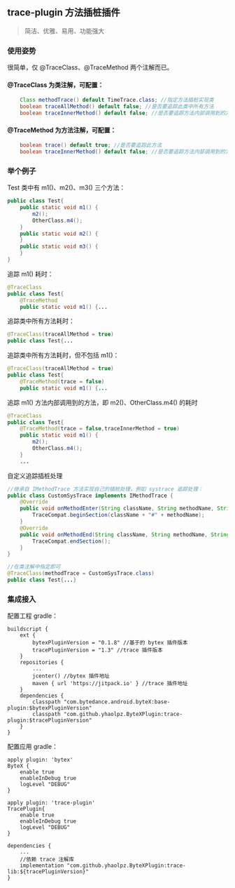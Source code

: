 ## trace-plugin 方法插桩插件

>简洁、优雅、易用、功能强大

### 使用姿势

很简单，仅 @TraceClass、@TraceMethod 两个注解而已。

#### @TraceClass 为类注解，可配置：

```java
    Class methodTrace() default TimeTrace.class; //指定方法插桩实现类
    boolean traceAllMethod() default false; //是否要追踪此类中所有方法
    boolean traceInnerMethod() default false; //是否要追踪方法内部调用到的方法
```

#### @TraceMethod 为方法注解，可配置：

```java
    boolean trace() default true; //是否要追踪此方法
    boolean traceInnerMethod() default false; //是否要追踪方法内部调用到的方法
```

### 举个例子

Test 类中有 m1()、m2()、m3() 三个方法：

```java
public class Test{
    public static void m1() {
        m2();
        OtherClass.m4();
    }
    public static void m2() {
    }
    public static void m3() {
    }
}
```

追踪 m1() 耗时：

```java
@TraceClass
public class Test{
    @TraceMethod
    public static void m1() {...
```

追踪类中所有方法耗时：

```java
@TraceClass(traceAllMethod = true)
public class Test{...
```

追踪类中所有方法耗时，但不包括 m1()：

```java
@TraceClass(traceAllMethod = true)
public class Test{
    @TraceMethod(trace = false)
    public static void m1() {...
```

追踪 m1() 方法内部调用到的方法，即 m2()、OtherClass.m4() 的耗时

```java
@TraceClass
public class Test{
    @TraceMethod(trace = false,traceInnerMethod = true)
    public static void m1() {
        m2();
        OtherClass.m4();
    }
    ...
```

自定义追踪插桩处理

```java
//继承自 IMethodTrace 方法实现自己的插桩处理，例如 systrace 追踪处理：
public class CustomSysTrace implements IMethodTrace {
    @Override
    public void onMethodEnter(String className, String methodName, String methodDesc, String outerMethod) {
        TraceCompat.beginSection(className + "#" + methodName);
    }
    @Override
    public void onMethodEnd(String className, String methodName, String methodDesc, String outerMethod) {
        TraceCompat.endSection();
    }
}

//在类注解中指定即可
@TraceClass(methodTrace = CustomSysTrace.class)
public class Test{...}
```

### 集成接入

配置工程 gradle：

```
buildscript {
    ext {
        bytexPluginVersion = "0.1.8" //基于的 bytex 插件版本
        tracePluginVersion = "1.3" //trace 插件版本
    }
    repositories {
        ...
        jcenter() //bytex 插件地址
        maven { url 'https://jitpack.io' } //trace 插件地址
    }
    dependencies {
        classpath "com.bytedance.android.byteX:base-plugin:$bytexPluginVersion"
        classpath "com.github.yhaolpz.ByteXPlugin:trace-plugin:$tracePluginVersion"
    }
}
```

配置应用 gradle：

```
apply plugin: 'bytex'
ByteX {
    enable true
    enableInDebug true
    logLevel "DEBUG"
}

apply plugin: 'trace-plugin'
TracePlugin{
    enable true
    enableInDebug true
    logLevel "DEBUG"
}

dependencies {
    ...
    //依赖 trace 注解库
    implementation "com.github.yhaolpz.ByteXPlugin:trace-lib:${tracePluginVersion}"
}
```
